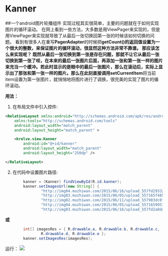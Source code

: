 ﻿# Kanner
##一个android图片轮播组件
实现过程其实很简单，主要的问题就在于如何实现图片的循环滚动。
在网上看到一些方法，大多数是用ViewPager来实现的，但是用ViewPager来实现就导致了从最后一张切换回第一张的时候该如何切换的问题。
看到有很多人在重写**PagerAdapter**的时候把**getCount()**的返回值设置为一个很大的整数，来保证图片的循环滚动，很显然这种方法非常不靠谱。
**那应该怎么来实现呢？**
既然从最后一张切换到第一张是存在问题，那就不让它从最后一张切换到第一张了呗，在本来的最后一张图片后面，再添加一张和第一张一样的图片来充当一个缓冲。若此时显示的是眼中的最后一张图片，那么在滚动后，实际上显示出了那张和第一张一样的图片。那么在此刻直接调用**setCurrentItem**将当前item设置为第一张图片，就悄悄地将图片进行了调换，很完美的实现了图片的循环滚动。

**用法：**
1. 在布局文件中引入控件:
```xml
<RelativeLayout xmlns:android="http://schemas.android.com/apk/res/android"
    xmlns:tools="http://schemas.android.com/tools"
    android:layout_width="match_parent"
    android:layout_height="match_parent" >

    <krelve.view.Kanner
        android:id="@+id/kanner"
        android:layout_width="match_parent"
        android:layout_height="250dp" />

</RelativeLayout>
```
2. 在代码中设置图片路径:
```java
		kanner = (Kanner) findViewById(R.id.kanner);
		kanner.setImagesUrl(new String[] {
				"http://img04.muzhiwan.com/2015/06/16/upload_557fd293326f5.jpg",
				"http://img03.muzhiwan.com/2015/06/05/upload_557165f4850cf.png",
				"http://img02.muzhiwan.com/2015/06/11/upload_557903dc0f165.jpg",
				"http://img04.muzhiwan.com/2015/06/05/upload_5571659957d90.png",
				"http://img03.muzhiwan.com/2015/06/16/upload_557fd2a8da7a3.jpg" });
```
**或**
```java
		int[] imagesRes = { R.drawable.a, R.drawable.b, R.drawable.c,
				R.drawable.d, R.drawable.e };
		kanner.setImagesRes(imagesRes);
```
运行：
![](http://7xjs0n.com1.z0.glb.clouddn.com/kanner.gif)